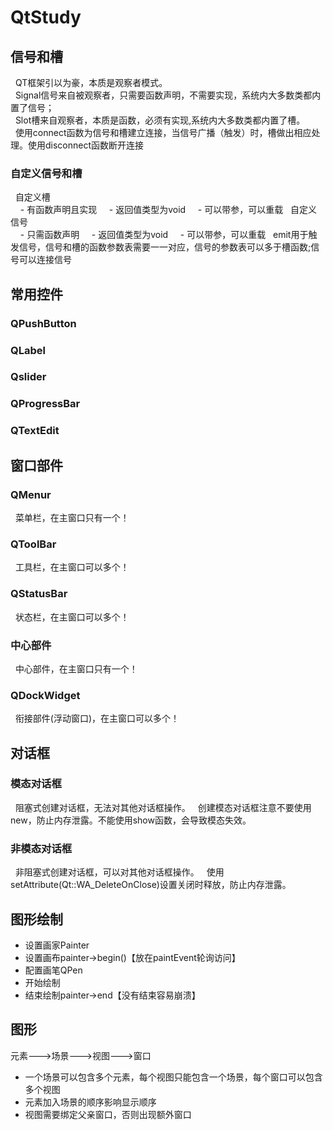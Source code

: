 # QtStudy
## 信号和槽
&nbsp;&nbsp;QT框架引以为豪，本质是观察者模式。<br>
&nbsp;&nbsp;Signal信号来自被观察者，只需要函数声明，不需要实现，系统内大多数类都内置了信号；<br>
&nbsp;&nbsp;Slot槽来自观察者，本质是函数，必须有实现,系统内大多数类都内置了槽。<br>
&nbsp;&nbsp;使用connect函数为信号和槽建立连接，当信号广播（触发）时，槽做出相应处理。使用disconnect函数断开连接<br>
### 自定义信号和槽
&nbsp;&nbsp;自定义槽<br>
&nbsp;&nbsp;&nbsp;&nbsp;- 有函数声明且实现
&nbsp;&nbsp;&nbsp;&nbsp;- 返回值类型为void
&nbsp;&nbsp;&nbsp;&nbsp;- 可以带参，可以重载
&nbsp;&nbsp;自定义信号<br>
&nbsp;&nbsp;&nbsp;&nbsp;- 只需函数声明
&nbsp;&nbsp;&nbsp;&nbsp;- 返回值类型为void
&nbsp;&nbsp;&nbsp;&nbsp;- 可以带参，可以重载
&nbsp;&nbsp;emit用于触发信号，信号和槽的函数参数表需要一一对应，信号的参数表可以多于槽函数;信号可以连接信号<br>
## 常用控件
### QPushButton
### QLabel
### Qslider
### QProgressBar
### QTextEdit
## 窗口部件
### QMenur
&nbsp;&nbsp;菜单栏，在主窗口只有一个！
### QToolBar
&nbsp;&nbsp;工具栏，在主窗口可以多个！
### QStatusBar
&nbsp;&nbsp;状态栏，在主窗口可以多个！
### 中心部件
&nbsp;&nbsp;中心部件，在主窗口只有一个！
### QDockWidget
&nbsp;&nbsp;衔接部件(浮动窗口)，在主窗口可以多个！
## 对话框
### 模态对话框
&nbsp;&nbsp;阻塞式创建对话框，无法对其他对话框操作。
&nbsp;&nbsp;创建模态对话框注意不要使用new，防止内存泄露。不能使用show函数，会导致模态失效。
### 非模态对话框
&nbsp;&nbsp;非阻塞式创建对话框，可以对其他对话框操作。
&nbsp;&nbsp;使用setAttribute(Qt::WA_DeleteOnClose)设置关闭时释放，防止内存泄露。
## 图形绘制
- 设置画家Painter
- 设置画布painter->begin()【放在paintEvent轮询访问】
- 配置画笔QPen
- 开始绘制
- 结束绘制painter->end【没有结束容易崩溃】<br>
## 图形
元素--->场景--->视图--->窗口
- 一个场景可以包含多个元素，每个视图只能包含一个场景，每个窗口可以包含多个视图
- 元素加入场景的顺序影响显示顺序
- 视图需要绑定父亲窗口，否则出现额外窗口